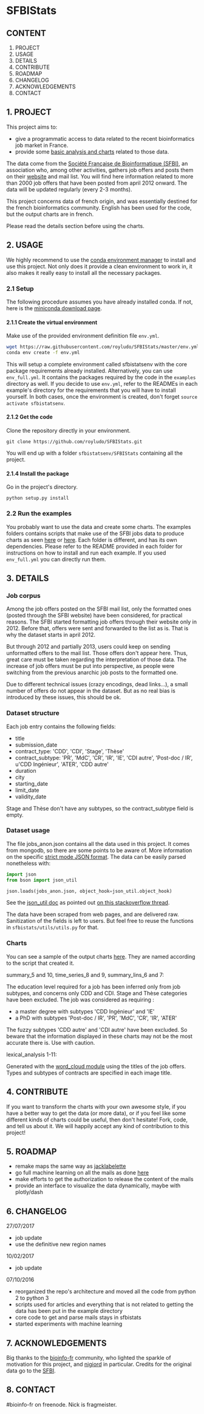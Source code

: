 # SFBIStats

## CONTENT

1. PROJECT
2. USAGE
3. DETAILS
4. CONTRIBUTE
5. ROADMAP
6. CHANGELOG
7. ACKNOWLEDGEMENTS
8. CONTACT

## 1. PROJECT

This project aims to:
 - give a programmatic access to data related to the recent bioinformatics job market in France.
 - provide some [basic analysis and charts](https://www.dropbox.com/sh/b33edivf9tuljfw/AABiurGJNg0i0EdhxoEwouc0a) related to those data.

The data come from the [Société Française de Bioinformatique (SFBI)](http://www.sfbi.fr/), an association who, among other activities, gathers job
offers and posts them on their [website](http://www.sfbi.fr/recherche_emplois) and mail list.
You will find here information related to more than 2000 job offers that have been posted from april 2012 onward.
The data will be updated regularly (every 2-3 months).

This project concerns data of french origin, and was essentially destined for the french bioinformatics community. 
English has been used for the code, but the output charts are in french.

Please read the details section before using the charts.

## 2. USAGE

We highly recommend to use the [conda environment manager](http://conda.pydata.org/docs/) to install and use this 
project. Not only does it provide a clean environment to work in, it also makes it really easy to install all the 
necessary packages.

### 2.1 Setup

The following procedure assumes you have already installed conda.
If not, here is the [miniconda download page](http://conda.pydata.org/miniconda.html).

#### 2.1.1 Create the virtual environment

Make use of the provided environment definition file `env.yml`.

```bash
wget https://raw.githubusercontent.com/royludo/SFBIStats/master/env.yml
conda env create -f env.yml
```

This will setup a complete environment called sfbistatsenv with the core package requirements already installed.
Alternatively, you can use `env_full.yml`. It contains the packages required by the code in the `examples` directory
as well. If you decide to use `env.yml`, refer to the READMEs in each example's directory for the requirements that you
will have to install yourself.
In both cases, once the environment is created, don't forget `source activate sfbistatsenv`.

#### 2.1.2 Get the code

Clone the repository directly in your environment.

`git clone https://github.com/royludo/SFBIStats.git`

You will end up with a folder `sfbistatsenv/SFBIStats` containing all the project.

#### 2.1.4 Install the package

Go in the project's directory.

`python setup.py install`

### 2.2 Run the examples

You probably want to use the data and create some charts. The examples folders contains scripts that make use of the 
SFBI jobs data to produce charts as seen [here](http://bioinfo-fr.net/etat-de-lemploi-bioinformatique-en-france-analyse-des-offres-de-la-sfbi) or [here](https://www.dropbox.com/sh/b33edivf9tuljfw/AABiurGJNg0i0EdhxoEwouc0a).
Each folder is different, and has its own dependencies. Please refer to the README provided in each folder for
instructions on how to install and run each example. If you used `env_full.yml` you can directly run them.

## 3. DETAILS

### Job corpus

Among the job offers posted on the SFBI mail list, only the formatted ones (posted through the SFBI website) have been
considered, for practical reasons. The SFBI started formatting job offers through their website only in 2012. Before
that, offers were sent and forwarded to the list as is. That is why the dataset starts in april 2012.

But through 2012 and partially 2013, users could keep on sending unformatted offers to the mail list. Those offers don't
appear here. Thus, great care must be taken regarding the interpretation of those data. The increase of job offers must
be put into perspective, as people were switching from the previous anarchic job posts to the formatted one.

Due to different technical issues (crazy encodings, dead links...), a small number of offers do not appear in the
dataset. But as no real bias is introduced by these issues, this should be ok.

### Dataset structure

Each job entry contains the following fields:
 - title 
 - submission_date
 - contract_type: 'CDD', 'CDI', 'Stage', 'Thèse'
 - contract_subtype: 'PR', 'MdC', 'CR', 'IR', 'IE', 'CDI autre', 'Post-doc / IR', u'CDD Ingénieur', 'ATER', 'CDD autre'
 - duration
 - city
 - starting_date
 - limit_date
 - validity_date

Stage and Thèse don't have any subtypes, so the contract_subtype field is empty.

### Dataset usage

The file jobs_anon.json contains all the data used in this project. It comes from mongodb, so there are some points to 
be aware of. More information on the specific [strict mode JSON format](https://docs.mongodb.org/manual/reference/mongodb-extended-json/).
The data can be easily parsed nonetheless with:

```python
import json
from bson import json_util

json.loads(jobs_anon.json, object_hook=json_util.object_hook)
```

See the [json_util doc](http://api.mongodb.org/python/1.4/api/pymongo/json_util.html) as pointed out [on this stackoverflow thread](http://stackoverflow.com/a/11286988).

The data have been scraped from web pages, and are delivered raw. Sanitization of the fields is left to users. But feel
free to reuse the functions in `sfbistats/utils/utils.py` for that.

### Charts

You can see a sample of the output charts [here](https://www.dropbox.com/sh/b33edivf9tuljfw/AABiurGJNg0i0EdhxoEwouc0a).
They are named according to the script that created it.

summary_5 and 10, time_series_8 and 9, summary_lins_6 and 7:

The education level required for a job has been inferred only from job subtypes, and concerns only CDD and CDI.
Stage and Thèse categories have been excluded.
The job was considered as requiring :
 - a master degree with subtypes 'CDD Ingénieur' and 'IE'
 - a PhD with subtypes 'Post-doc / IR', 'PR', 'MdC', 'CR', 'IR', 'ATER'

The fuzzy subtypes 'CDD autre' and 'CDI autre' have been excluded.
So beware that the information displayed in these charts may not be the most accurate there is. Use with caution.

lexical_analysis 1-11:

Generated with the [word_cloud module](https://github.com/amueller/word_cloud) using the titles of the job offers.
Types and subtypes of contracts are specified in each image title. 

## 4. CONTRIBUTE

If you want to transform the charts with your own awesome style, if you have a better way to get the data (or more 
data), or if you feel like some different kinds of charts could be useful, then don't hesitate! Fork, code, and tell us
about it. We will happily accept any kind of contribution to this project!

## 5. ROADMAP

 - remake maps the same way as [jacklabelette](https://github.com/jacklabelette/CartographieJeBif)
 - go full machine learning on all the mails as done [here](https://github.com/ProjetM1Big2016)
 - make efforts to get the authorization to release the content of the mails
 - provide an interface to visualize the data dynamically, maybe with plotly/dash
 
## 6. CHANGELOG

27/07/2017
 - job update
 - use the definitive new region names

10/02/2017
 - job update

07/10/2016
 - reorganized the repo's architecture and moved all the code from python 2 to python 3
 - scripts used for articles and everything that is not related to getting the data has been put in the example directory
 - core code to get and parse mails stays in sfbistats
 - started experiments with machine learning 

## 7. ACKNOWLEDGEMENTS

Big thanks to the [bioinfo-fr](http://bioinfo-fr.net/) community, who lighted the sparkle of motivation for this
project, and [nigiord](https://github.com/nigiord) in particular.
Credits for the original data go to the [SFBI](http://www.sfbi.fr/).

## 8. CONTACT

\#bioinfo-fr on freenode. Nick is fragmeister.